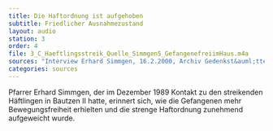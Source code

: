 ```yaml
---
title: Die Haftordnung ist aufgehoben
subtitle: Friedlicher Ausnahmezustand
layout: audio
station: 3
order: 4
file: 3_C_Haeftlingsstreik_Quelle_Simmgen5_GefangenefreiimHaus.m4a
sources: "Interview Erhard Simmgen, 16.2.2000, Archiv Gedenkst&auml;tte Bautzen."
categories: sources
---
```

Pfarrer Erhard Simmgen, der im Dezember 1989 Kontakt zu den streikenden H&auml;ftlingen in Bautzen II hatte, erinnert sich, wie die Gefangenen mehr Bewegungsfreiheit erhielten und die strenge Haftordnung zunehmend aufgeweicht wurde.